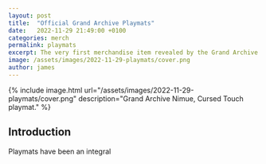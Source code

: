 ```yaml
---
layout: post
title:  "Official Grand Archive Playmats"
date:   2022-11-29 21:49:00 +0100
categories: merch
permalink: playmats
excerpt: The very first merchandise item revealed by the Grand Archive team was a playmat. Since then various playmat designs have been introduced. This article aims to list all of them.
image: /assets/images/2022-11-29-playmats/cover.png
author: james
---
```


{% include image.html url="/assets/images/2022-11-29-playmats/cover.png" description="Grand Archive Nimue, Cursed Touch playmat." %}

## Introduction

Playmats have been an integral 